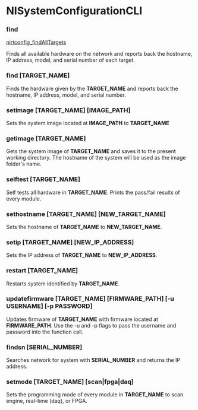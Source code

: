 # NISystemConfigurationCLI

### **find**

[nirtconfig_findAllTargets](https://github.com/jacobson3/NISystemConfigurationCLI/blob/main/src/nirtconfig.c#L113)

Finds all available hardware on the network and reports back the hostname, IP address, model, and serial number of each target.

### **find [TARGET_NAME]**

Finds the hardware given by the **TARGET_NAME** and reports back the hostname, IP address, model, and serial number.

### **setimage [TARGET_NAME] [IMAGE_PATH]**

Sets the system image located at **IMAGE_PATH** to **TARGET_NAME**

### **getimage [TARGET_NAME]**

Gets the system image of **TARGET_NAME** and saves it to the present working directory. The hostname of the system will be used as the image folder's name.

### **selftest [TARGET_NAME]**

Self tests all hardware in **TARGET_NAME**. Prints the pass/fail results of every module.

### **sethostname [TARGET_NAME] [NEW_TARGET_NAME]**

Sets the hostname of **TARGET_NAME** to **NEW_TARGET_NAME**.

### **setip [TARGET_NAME] [NEW_IP_ADDRESS]**

Sets the IP address of **TARGET_NAME** to **NEW_IP_ADDRESS**.

### **restart [TARGET_NAME]**

Restarts system identified by **TARGET_NAME**.

### **updatefirmware [TARGET_NAME] [FIRMWARE_PATH] [-u USERNAME] [-p PASSWORD]**

Updates firmware of **TARGET_NAME** with firmware located at **FIRMWARE_PATH**. Use the -u and -p flags to pass the username and password into the function call.

### **findsn [SERIAL_NUMBER]**

Searches network for system with **SERIAL_NUMBER** and returns the IP address.

### **setmode [TARGET_NAME] [scan|fpga|daq]**

Sets the programming mode of every module in **TARGET_NAME** to scan engine, real-time (daq), or FPGA.

